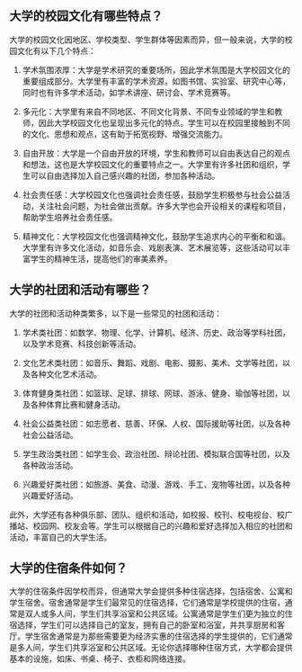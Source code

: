 ## 大学的校园文化有哪些特点？
大学的校园文化因地区、学校类型、学生群体等因素而异，但一般来说，大学的校园文化有以下几个特点：

1. 学术氛围浓厚：大学是学术研究的重要场所，因此学术氛围是大学校园文化的重要组成部分。大学里有丰富的学术资源，如图书馆、实验室、研究中心等，同时也有许多学术活动，如学术讲座、研讨会、学术竞赛等。

2. 多元化：大学里有来自不同地区、不同文化背景、不同专业领域的学生和教师，因此大学校园文化也呈现出多元化的特点。学生可以在校园里接触到不同的文化、思想和观点，这有助于拓宽视野、增强交流能力。

3. 自由开放：大学是一个自由开放的环境，学生和教师可以自由表达自己的观点和想法，这也是大学校园文化的重要特点之一。大学里有许多社团和组织，学生可以自由选择加入自己感兴趣的社团，参加各种活动。

4. 社会责任感：大学校园文化也强调社会责任感，鼓励学生积极参与社会公益活动，关注社会问题，为社会做出贡献。许多大学也会开设相关的课程和项目，帮助学生培养社会责任感。

5. 精神文化：大学校园文化也强调精神文化，鼓励学生追求内心的平衡和和谐。大学里有许多文化活动，如音乐会、戏剧表演、艺术展览等，这些活动可以丰富学生的精神生活，提高他们的审美素养。
## 大学的社团和活动有哪些？
大学的社团和活动种类繁多，以下是一些常见的社团和活动：

1. 学术类社团：如数学、物理、化学、计算机、经济、历史、政治等学科社团，以及学术竞赛、科技创新等活动。

2. 文化艺术类社团：如音乐、舞蹈、戏剧、电影、摄影、美术、文学等社团，以及各种文化艺术活动。

3. 体育健身类社团：如篮球、足球、排球、网球、游泳、健身、瑜伽等社团，以及各种体育比赛和健身活动。

4. 社会公益类社团：如志愿者、慈善、环保、人权、国际援助等社团，以及各种社会公益活动。

5. 学生政治类社团：如学生会、政治社团、辩论社团、模拟联合国等社团，以及各种政治活动。

6. 兴趣爱好类社团：如旅游、美食、动漫、游戏、手工、宠物等社团，以及各种兴趣爱好活动。

此外，大学还有各种俱乐部、团队、组织和活动，如校报、校刊、校电视台、校广播站、校园网、校友会等。学生可以根据自己的兴趣和爱好选择加入相应的社团和活动，丰富自己的大学生活。
## 大学的住宿条件如何？
大学的住宿条件因学校而异，但通常大学会提供多种住宿选择，包括宿舍、公寓和学生宿舍。宿舍通常是学生们最常见的住宿选择，它们通常是学校提供的住宿，通常是双人或多人间，学生们共享浴室和公共区域。公寓通常是学生们更为独立的住宿选择，学生们可以选择自己的室友，拥有自己的卧室和浴室，并共享厨房和客厅。学生宿舍通常是为那些需要更为经济实惠的住宿选择的学生提供的，它们通常是多人间，学生们共享浴室和公共区域。无论你选择哪种住宿方式，大学都会提供基本的设施，如床、书桌、椅子、衣柜和网络连接。
